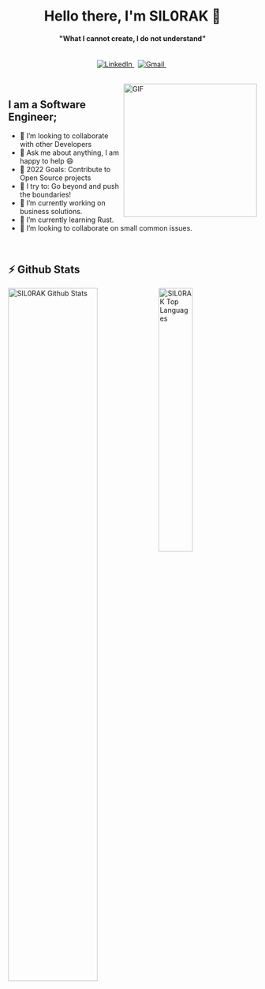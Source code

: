 
<h1 align="center"><b>Hello there, I'm SIL0RAK 👋</b></h1>
<h4 align="center"><b>"What I cannot create, I do not understand"</b></h4>

<p align="center">
    <br>
    <a href="www.linkedin.com/in/karolis-krušinskas-11070496">
        <img src="https://img.shields.io/badge/linkedin-%230077B5.svg?&style=for-the-badge&logo=linkedin&logoColor=white" alt="LinkedIn" />
    </a>&nbsp;
    <a href="mailto:karolis.krusinskas@gmail.com">
        <img src="https://img.shields.io/badge/gmail-%23D14836.svg?&style=for-the-badge&logo=gmail&logoColor=white" alt="Gmail"/>
    </a>&nbsp;
</p>

<br>

<img align="right" height="270px" alt="GIF" src="https://i.pinimg.com/originals/e4/26/70/e426702edf874b181aced1e2fa5c6cde.gif" />

## I am a Software Engineer;
- 👯 I’m looking to collaborate with other Developers
- 💬 Ask me about anything, I am happy to help :smile:
- 🥅 2022 Goals: Contribute to Open Source projects
- 🧗 I try to: Go beyond and push the boundaries!
- 🔭 I’m currently working on business solutions.
- 🌱 I’m currently learning Rust.
- 👯 I’m looking to collaborate on small common issues.

<br>

## ⚡ Github Stats

<img
    alt="SIL0RAK Github Stats" 
    align="left"
    width="60%"
    src="https://github-readme-stats.sumanth-talluri.vercel.app/api?username=SIL0RAK&show_icons=true&title_color=fff&icon_color=79ff97&text_color=efefef&bg_color=24292e"
/>

<img 
    alt="SIL0RAK Top Languages"
    width="37%"
    src="https://github-readme-stats.vercel.app/api/top-langs/?username=SIL0RAK&theme=tokyonight"
/>

